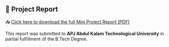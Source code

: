## 📄 Project Report

📥 [Click here to download the full Mini Project Report (PDF)](docs/Mini_Project_Report.pdf)

This report was submitted to **APJ Abdul Kalam Technological University** in partial fulfillment of the B.Tech Degree.
